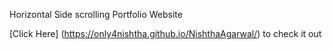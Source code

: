 Horizontal Side scrolling Portfolio Website

[Click Here] (https://only4nishtha.github.io/NishthaAgarwal/) to check it out
